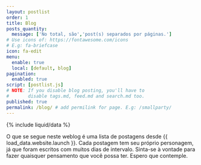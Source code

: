 ```yaml
---
layout: postlist
order: 1
title: Blog
posts_quantity:
  message: ['No total, são','post(s) separados por páginas.']
# Use icons of: https://fontawesome.com/icons
# E.g: fa-briefcase
icon: fa-edit
menu:
  enable: true
  local: [default, blog]
pagination:
  enabled: true
script: [postlist.js]
# NOTE: If you disable blog posting, you'll have to 
#       disable tags.md, feed.md and search.md too.
published: true
permalink: /blog/ # add permilink for page. E.g: /smallparty/
---
```


<!-- Do not delete this file! Put your text below. -->

{% include liquid/data %}

O que se segue neste weblog é uma lista de postagens desde {{ load_data.website.launch }}. Cada postagem tem seu próprio personagem, já que foram escritos com muitos dias de intervalo. Sinta-se à vontade para fazer quaisquer pensamento que você possa ter. Espero que contemple.